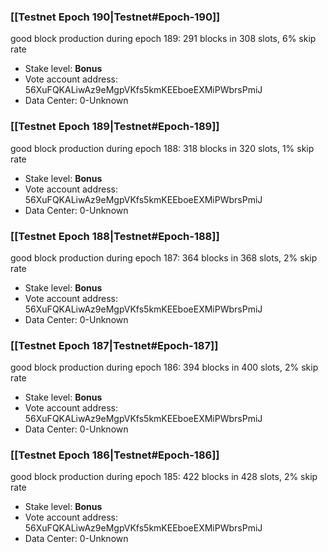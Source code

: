 ### [[Testnet Epoch 190|Testnet#Epoch-190]]
good block production during epoch 189: 291 blocks in 308 slots, 6% skip rate
* Stake level: **Bonus** 
* Vote account address: 56XuFQKALiwAz9eMgpVKfs5kmKEEboeEXMiPWbrsPmiJ
* Data Center: 0-Unknown
### [[Testnet Epoch 189|Testnet#Epoch-189]]
good block production during epoch 188: 318 blocks in 320 slots, 1% skip rate
* Stake level: **Bonus** 
* Vote account address: 56XuFQKALiwAz9eMgpVKfs5kmKEEboeEXMiPWbrsPmiJ
* Data Center: 0-Unknown
### [[Testnet Epoch 188|Testnet#Epoch-188]]
good block production during epoch 187: 364 blocks in 368 slots, 2% skip rate
* Stake level: **Bonus** 
* Vote account address: 56XuFQKALiwAz9eMgpVKfs5kmKEEboeEXMiPWbrsPmiJ
* Data Center: 0-Unknown
### [[Testnet Epoch 187|Testnet#Epoch-187]]
good block production during epoch 186: 394 blocks in 400 slots, 2% skip rate
* Stake level: **Bonus** 
* Vote account address: 56XuFQKALiwAz9eMgpVKfs5kmKEEboeEXMiPWbrsPmiJ
* Data Center: 0-Unknown
### [[Testnet Epoch 186|Testnet#Epoch-186]]
good block production during epoch 185: 422 blocks in 428 slots, 2% skip rate
* Stake level: **Bonus** 
* Vote account address: 56XuFQKALiwAz9eMgpVKfs5kmKEEboeEXMiPWbrsPmiJ
* Data Center: 0-Unknown